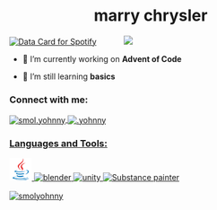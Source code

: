 

<h1 align="center">marry chrysler</h1>

<a align="center" href="https://data-card-for-spotify.herokuapp.com/card?user_id=31wugtrmsfh46kbw2man4ydg33pu">
  <img align="center" width="fill" src="https://data-card-for-spotify.herokuapp.com/api/card?user_id=31wugtrmsfh46kbw2man4ydg33pu" alt="Data Card for Spotify">
</a>

<img align="right" width="300" src="https://media.discordapp.net/attachments/1162080122334097440/1162159061345783808/977530224159883335.gif?ex=653aebf8&is=652876f8&hm=d571644a48e1aff31bfdbf20e2eb8404243751a050feb10c09d682189de2263d&">


- 🎄 I’m currently working on **Advent of Code**

- 🌱 I’m still learning **basics**

<h3 align="left">Connect with me:  
</p></h3>
<p align="left">

<a href="https://instagram.com/smol.yohnny" target="blank"><img align="center" src="https://raw.githubusercontent.com/rahuldkjain/github-profile-readme-generator/master/src/images/icons/Social/instagram.svg" alt="smol.yohnny" height="30" width="40" /> </a>
<a href="https://discord.com/users/375718319304605702" target="blank"> <img align="center" src="https://www.svgrepo.com/show/353655/discord-icon.svg" alt=".yohnny" height="30" width="40" />
<h3 align="left">Languages and Tools:</h3>
<p align="left"> <img src="https://raw.githubusercontent.com/devicons/devicon/master/icons/java/java-original.svg" alt="java" width="40" height="40"/>  <img src="https://download.blender.org/branding/community/blender_community_badge_white.svg" alt="blender" width="40" height="40"/> <img src="https://www.vectorlogo.zone/logos/unity3d/unity3d-icon.svg" alt="unity" width="40" height="40"/>  <img src="https://uxwing.com/wp-content/themes/uxwing/download/brands-and-social-media/adobe-substance-3d-painter-icon.png" alt="Substance painter" width="40" height="40"/> </p>


<p><img align="center" src="https://github-readme-streak-stats.herokuapp.com/?user=smolyohnny&" alt="smolyohnny" /></p>
